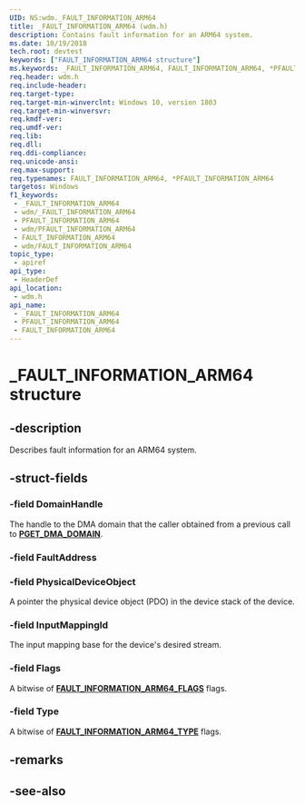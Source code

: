 ```yaml
---
UID: NS:wdm._FAULT_INFORMATION_ARM64
title: _FAULT_INFORMATION_ARM64 (wdm.h)
description: Contains fault information for an ARM64 system.
ms.date: 10/19/2018
tech.root: devtest
keywords: ["FAULT_INFORMATION_ARM64 structure"]
ms.keywords: _FAULT_INFORMATION_ARM64, FAULT_INFORMATION_ARM64, *PFAULT_INFORMATION_ARM64,
req.header: wdm.h
req.include-header: 
req.target-type: 
req.target-min-winverclnt: Windows 10, version 1803
req.target-min-winversvr: 
req.kmdf-ver: 
req.umdf-ver: 
req.lib: 
req.dll: 
req.ddi-compliance: 
req.unicode-ansi: 
req.max-support: 
req.typenames: FAULT_INFORMATION_ARM64, *PFAULT_INFORMATION_ARM64
targetos: Windows
f1_keywords:
 - _FAULT_INFORMATION_ARM64
 - wdm/_FAULT_INFORMATION_ARM64
 - PFAULT_INFORMATION_ARM64
 - wdm/PFAULT_INFORMATION_ARM64
 - FAULT_INFORMATION_ARM64
 - wdm/FAULT_INFORMATION_ARM64
topic_type:
 - apiref
api_type:
 - HeaderDef
api_location:
 - wdm.h
api_name:
 - _FAULT_INFORMATION_ARM64
 - PFAULT_INFORMATION_ARM64
 - FAULT_INFORMATION_ARM64
---
```


# _FAULT_INFORMATION_ARM64 structure


## -description

Describes fault information for an ARM64 system.

## -struct-fields

### -field DomainHandle

The handle to the DMA domain that the caller obtained from a previous call to [**PGET_DMA_DOMAIN**](nc-wdm-pget_dma_domain.md).

### -field FaultAddress

### -field PhysicalDeviceObject

 A pointer the physical device object (PDO) in the device stack of the device.

### -field InputMappingId

The input mapping base for the device's desired stream.

### -field Flags

A bitwise of [**FAULT_INFORMATION_ARM64_FLAGS**](ns-wdm-_fault_information_arm64_flags.md) flags.

### -field Type

A bitwise of [**FAULT_INFORMATION_ARM64_TYPE**](ne-wdm-_fault_information_arm64_type.md) flags.

## -remarks

## -see-also

